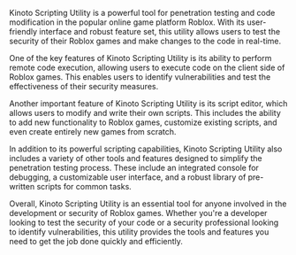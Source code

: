 Kinoto Scripting Utility is a powerful tool for penetration testing and code modification in the popular online game platform Roblox. With its user-friendly interface and robust feature set, this utility allows users to test the security of their Roblox games and make changes to the code in real-time.

One of the key features of Kinoto Scripting Utility is its ability to perform remote code execution, allowing users to execute code on the client side of Roblox games. This enables users to identify vulnerabilities and test the effectiveness of their security measures.

Another important feature of Kinoto Scripting Utility is its script editor, which allows users to modify and write their own scripts. This includes the ability to add new functionality to Roblox games, customize existing scripts, and even create entirely new games from scratch.

In addition to its powerful scripting capabilities, Kinoto Scripting Utility also includes a variety of other tools and features designed to simplify the penetration testing process. These include an integrated console for debugging, a customizable user interface, and a robust library of pre-written scripts for common tasks.

Overall, Kinoto Scripting Utility is an essential tool for anyone involved in the development or security of Roblox games. Whether you're a developer looking to test the security of your code or a security professional looking to identify vulnerabilities, this utility provides the tools and features you need to get the job done quickly and efficiently.
